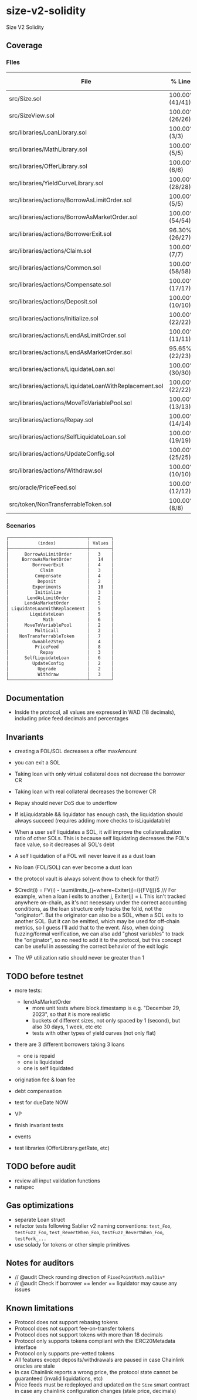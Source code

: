 # size-v2-solidity

Size V2 Solidity

## Coverage

<!-- BEGIN_COVERAGE -->
### FIles

| File                                                   | % Lines          | % Statements      | % Branches       | % Funcs          |
|--------------------------------------------------------|------------------|-------------------|------------------|------------------|
| src/Size.sol                                           | 100.00% (41/41)  | 100.00% (41/41)   | 100.00% (0/0)    | 100.00% (17/17)  |
| src/SizeView.sol                                       | 100.00% (26/26)  | 100.00% (37/37)   | 100.00% (0/0)    | 100.00% (24/24)  |
| src/libraries/LoanLibrary.sol                          | 100.00% (3/3)    | 100.00% (5/5)     | 100.00% (0/0)    | 100.00% (3/3)    |
| src/libraries/MathLibrary.sol                          | 100.00% (5/5)    | 100.00% (11/11)   | 100.00% (0/0)    | 100.00% (4/4)    |
| src/libraries/OfferLibrary.sol                         | 100.00% (6/6)    | 100.00% (18/18)   | 100.00% (0/0)    | 100.00% (4/4)    |
| src/libraries/YieldCurveLibrary.sol                    | 100.00% (28/28)  | 100.00% (42/42)   | 87.50% (14/16)   | 100.00% (2/2)    |
| src/libraries/actions/BorrowAsLimitOrder.sol           | 100.00% (5/5)    | 100.00% (5/5)     | 100.00% (2/2)    | 100.00% (2/2)    |
| src/libraries/actions/BorrowAsMarketOrder.sol          | 100.00% (54/54)  | 100.00% (69/69)   | 90.91% (20/22)   | 100.00% (4/4)    |
| src/libraries/actions/BorrowerExit.sol                 | 96.30% (26/27)   | 97.06% (33/34)    | 80.00% (8/10)    | 100.00% (2/2)    |
| src/libraries/actions/Claim.sol                        | 100.00% (7/7)    | 100.00% (8/8)     | 100.00% (2/2)    | 100.00% (2/2)    |
| src/libraries/actions/Common.sol                       | 100.00% (58/58)  | 98.82% (84/85)    | 85.00% (17/20)   | 86.67% (13/15)   |
| src/libraries/actions/Compensate.sol                   | 100.00% (17/17)  | 100.00% (16/16)   | 100.00% (10/10)  | 100.00% (2/2)    |
| src/libraries/actions/Deposit.sol                      | 100.00% (10/10)  | 100.00% (17/17)   | 100.00% (4/4)    | 100.00% (2/2)    |
| src/libraries/actions/Initialize.sol                   | 100.00% (22/22)  | 100.00% (29/29)   | 100.00% (14/14)  | 100.00% (2/2)    |
| src/libraries/actions/LendAsLimitOrder.sol             | 100.00% (11/11)  | 100.00% (12/12)   | 87.50% (7/8)     | 100.00% (2/2)    |
| src/libraries/actions/LendAsMarketOrder.sol            | 95.65% (22/23)   | 96.43% (27/28)    | 62.50% (5/8)     | 100.00% (2/2)    |
| src/libraries/actions/LiquidateLoan.sol                | 100.00% (30/30)  | 100.00% (34/34)   | 60.00% (6/10)    | 100.00% (2/2)    |
| src/libraries/actions/LiquidateLoanWithReplacement.sol | 100.00% (22/22)  | 100.00% (26/26)   | 75.00% (3/4)     | 100.00% (2/2)    |
| src/libraries/actions/MoveToVariablePool.sol           | 100.00% (13/13)  | 100.00% (16/16)   | 83.33% (5/6)     | 100.00% (2/2)    |
| src/libraries/actions/Repay.sol                        | 100.00% (14/14)  | 100.00% (14/14)   | 87.50% (7/8)     | 100.00% (2/2)    |
| src/libraries/actions/SelfLiquidateLoan.sol            | 100.00% (19/19)  | 100.00% (23/23)   | 75.00% (6/8)     | 100.00% (2/2)    |
| src/libraries/actions/UpdateConfig.sol                 | 100.00% (25/25)  | 100.00% (28/28)   | 100.00% (18/18)  | 100.00% (2/2)    |
| src/libraries/actions/Withdraw.sol                     | 100.00% (10/10)  | 100.00% (17/17)   | 100.00% (4/4)    | 100.00% (2/2)    |
| src/oracle/PriceFeed.sol                               | 100.00% (12/12)  | 100.00% (21/21)   | 100.00% (8/8)    | 100.00% (3/3)    |
| src/token/NonTransferrableToken.sol                    | 100.00% (8/8)    | 100.00% (9/9)     | 100.00% (0/0)    | 100.00% (6/6)    |

### Scenarios

```markdown
┌──────────────────────────────┬────────┐
│           (index)            │ Values │
├──────────────────────────────┼────────┤
│      BorrowAsLimitOrder      │   3    │
│     BorrowAsMarketOrder      │   14   │
│         BorrowerExit         │   4    │
│            Claim             │   3    │
│          Compensate          │   4    │
│           Deposit            │   2    │
│         Experiments          │   10   │
│          Initialize          │   3    │
│       LendAsLimitOrder       │   2    │
│      LendAsMarketOrder       │   5    │
│ LiquidateLoanWithReplacement │   5    │
│        LiquidateLoan         │   5    │
│             Math             │   6    │
│      MoveToVariablePool      │   2    │
│          Multicall           │   2    │
│    NonTransferrableToken     │   7    │
│         Ownable2Step         │   4    │
│          PriceFeed           │   8    │
│            Repay             │   3    │
│      SelfLiquidateLoan       │   6    │
│         UpdateConfig         │   2    │
│           Upgrade            │   2    │
│           Withdraw           │   3    │
└──────────────────────────────┴────────┘
```
<!-- END_COVERAGE -->

## Documentation

- Inside the protocol, all values are expressed in WAD (18 decimals), including price feed decimals and percentages

## Invariants

- creating a FOL/SOL decreases a offer maxAmount
- you can exit a SOL
- Taking loan with only virtual collateral does not decrease the borrower CR
- Taking loan with real collateral decreases the borrower CR

- Repay should never DoS due to underflow
- If isLiquidatable && liquidator has enough cash, the liquidation should always succeed (requires adding more checks to isLiquidatable)
- When a user self liquidates a SOL, it will improve the collateralization ratio of other SOLs. This is because self liquidating decreases the FOL's face value, so it decreases all SOL's debt
- A self liquidation of a FOL will never leave it as a dust loan
- No loan (FOL/SOL) can ever become a dust loan
- the protocol vault is always solvent (how to check for that?)
- $Credit(i) = FV(i) - \sum\limits_{j~where~Exiter(j)=i}{FV(j)}$ /// For example, when a loan i exits to another j, Exiter(j) = i. This isn't tracked anywhere on-chain, as it's not necessary under the correct accounting conditions, as the loan structure only tracks the folId, not the "originator". But the originator can also be a SOL, when a SOL exits to another SOL. But it can be emitted, which may be used for off-chain metrics, so I guess I'll add that to the event. Also, when doing fuzzing/formal verification, we can also add "ghost variables" to track the "originator", so no need to add it to the protocol, but this concept can be useful in assessing the correct behavior of the exit logic
- The VP utilization ratio should never be greater than 1

## TODO before testnet

- more tests:
  - lendAsMarketOrder
    - more unit tests where block.timestamp is e.g. "December 29, 2023", so that it is more realistic
    - buckets of different sizes, not only spaced by 1 (second), but also 30 days, 1 week, etc etc
    - tests with other types of yield curves (not only flat)
- there are 3 different borrowers taking 3 loans
  - one is repaid
  - one is liquidated
  - one is self liquidated

- origination fee & loan fee
- debt compensation
- test for dueDate NOW
- VP
- finish invariant tests
- events
- test libraries (OfferLibrary.getRate, etc)

## TODO before audit

- review all input validation functions
- natspec

## Gas optimizations

- separate Loan struct
- refactor tests following Sablier v2 naming conventions: `test_Foo`, `testFuzz_Foo`, `test_RevertWhen_Foo`, `testFuzz_RevertWhen_Foo`, `testFork_...`
- use solady for tokens or other simple primitives

## Notes for auditors

- // @audit Check rounding direction of `FixedPointMath.mulDiv*`
- // @audit Check if borrower == lender == liquidator may cause any issues

## Known limitations

- Protocol does not support rebasing tokens
- Protocol does not support fee-on-transfer tokens
- Protocol does not support tokens with more than 18 decimals
- Protocol only supports tokens compliant with the IERC20Metadata interface
- Protocol only supports pre-vetted tokens
- All features except deposits/withdrawals are paused in case Chainlink oracles are stale
- In cas Chainlink reports a wrong price, the protocol state cannot be guaranteed (invalid liquidations, etc)
- Price feeds must be redeployed and updated on the `Size` smart contract in case any chainlink configuration changes (stale price, decimals)
